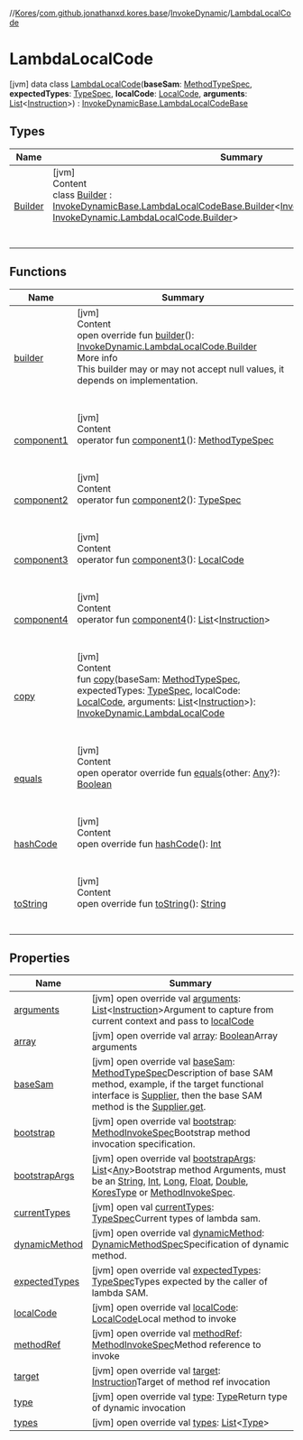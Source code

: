 //[Kores](../../../index.md)/[com.github.jonathanxd.kores.base](../../index.md)/[InvokeDynamic](../index.md)/[LambdaLocalCode](index.md)



# LambdaLocalCode  
 [jvm] data class [LambdaLocalCode](index.md)(**baseSam**: [MethodTypeSpec](../../../com.github.jonathanxd.kores.common/-method-type-spec/index.md), **expectedTypes**: [TypeSpec](../../-type-spec/index.md), **localCode**: [LocalCode](../../-local-code/index.md), **arguments**: [List](https://kotlinlang.org/api/latest/jvm/stdlib/kotlin.collections/-list/index.html)<[Instruction](../../../com.github.jonathanxd.kores/-instruction/index.md)>) : [InvokeDynamicBase.LambdaLocalCodeBase](../../-invoke-dynamic-base/-lambda-local-code-base/index.md)   


## Types  
  
|  Name|  Summary| 
|---|---|
| <a name="com.github.jonathanxd.kores.base/InvokeDynamic.LambdaLocalCode.Builder///PointingToDeclaration/"></a>[Builder](-builder/index.md)| <a name="com.github.jonathanxd.kores.base/InvokeDynamic.LambdaLocalCode.Builder///PointingToDeclaration/"></a>[jvm]  <br>Content  <br>class [Builder](-builder/index.md) : [InvokeDynamicBase.LambdaLocalCodeBase.Builder](../../-invoke-dynamic-base/-lambda-local-code-base/-builder/index.md)<[InvokeDynamic.LambdaLocalCode](index.md), [InvokeDynamic.LambdaLocalCode.Builder](-builder/index.md)>   <br><br><br>


## Functions  
  
|  Name|  Summary| 
|---|---|
| <a name="com.github.jonathanxd.kores.base/InvokeDynamic.LambdaLocalCode/builder/#/PointingToDeclaration/"></a>[builder](builder.md)| <a name="com.github.jonathanxd.kores.base/InvokeDynamic.LambdaLocalCode/builder/#/PointingToDeclaration/"></a>[jvm]  <br>Content  <br>open override fun [builder](builder.md)(): [InvokeDynamic.LambdaLocalCode.Builder](-builder/index.md)  <br>More info  <br>This builder may or may not accept null values, it depends on implementation.  <br><br><br>
| <a name="com.github.jonathanxd.kores.base/InvokeDynamic.LambdaLocalCode/component1/#/PointingToDeclaration/"></a>[component1](component1.md)| <a name="com.github.jonathanxd.kores.base/InvokeDynamic.LambdaLocalCode/component1/#/PointingToDeclaration/"></a>[jvm]  <br>Content  <br>operator fun [component1](component1.md)(): [MethodTypeSpec](../../../com.github.jonathanxd.kores.common/-method-type-spec/index.md)  <br><br><br>
| <a name="com.github.jonathanxd.kores.base/InvokeDynamic.LambdaLocalCode/component2/#/PointingToDeclaration/"></a>[component2](component2.md)| <a name="com.github.jonathanxd.kores.base/InvokeDynamic.LambdaLocalCode/component2/#/PointingToDeclaration/"></a>[jvm]  <br>Content  <br>operator fun [component2](component2.md)(): [TypeSpec](../../-type-spec/index.md)  <br><br><br>
| <a name="com.github.jonathanxd.kores.base/InvokeDynamic.LambdaLocalCode/component3/#/PointingToDeclaration/"></a>[component3](component3.md)| <a name="com.github.jonathanxd.kores.base/InvokeDynamic.LambdaLocalCode/component3/#/PointingToDeclaration/"></a>[jvm]  <br>Content  <br>operator fun [component3](component3.md)(): [LocalCode](../../-local-code/index.md)  <br><br><br>
| <a name="com.github.jonathanxd.kores.base/InvokeDynamic.LambdaLocalCode/component4/#/PointingToDeclaration/"></a>[component4](component4.md)| <a name="com.github.jonathanxd.kores.base/InvokeDynamic.LambdaLocalCode/component4/#/PointingToDeclaration/"></a>[jvm]  <br>Content  <br>operator fun [component4](component4.md)(): [List](https://kotlinlang.org/api/latest/jvm/stdlib/kotlin.collections/-list/index.html)<[Instruction](../../../com.github.jonathanxd.kores/-instruction/index.md)>  <br><br><br>
| <a name="com.github.jonathanxd.kores.base/InvokeDynamic.LambdaLocalCode/copy/#com.github.jonathanxd.kores.common.MethodTypeSpec#com.github.jonathanxd.kores.base.TypeSpec#com.github.jonathanxd.kores.base.LocalCode#kotlin.collections.List[com.github.jonathanxd.kores.Instruction]/PointingToDeclaration/"></a>[copy](copy.md)| <a name="com.github.jonathanxd.kores.base/InvokeDynamic.LambdaLocalCode/copy/#com.github.jonathanxd.kores.common.MethodTypeSpec#com.github.jonathanxd.kores.base.TypeSpec#com.github.jonathanxd.kores.base.LocalCode#kotlin.collections.List[com.github.jonathanxd.kores.Instruction]/PointingToDeclaration/"></a>[jvm]  <br>Content  <br>fun [copy](copy.md)(baseSam: [MethodTypeSpec](../../../com.github.jonathanxd.kores.common/-method-type-spec/index.md), expectedTypes: [TypeSpec](../../-type-spec/index.md), localCode: [LocalCode](../../-local-code/index.md), arguments: [List](https://kotlinlang.org/api/latest/jvm/stdlib/kotlin.collections/-list/index.html)<[Instruction](../../../com.github.jonathanxd.kores/-instruction/index.md)>): [InvokeDynamic.LambdaLocalCode](index.md)  <br><br><br>
| <a name="kotlin/Any/equals/#kotlin.Any?/PointingToDeclaration/"></a>[equals](../../../com.github.jonathanxd.kores.util/-simple-resolver/index.md#%5Bkotlin%2FAny%2Fequals%2F%23kotlin.Any%3F%2FPointingToDeclaration%2F%5D%2FFunctions%2F-427383591)| <a name="kotlin/Any/equals/#kotlin.Any?/PointingToDeclaration/"></a>[jvm]  <br>Content  <br>open operator override fun [equals](../../../com.github.jonathanxd.kores.util/-simple-resolver/index.md#%5Bkotlin%2FAny%2Fequals%2F%23kotlin.Any%3F%2FPointingToDeclaration%2F%5D%2FFunctions%2F-427383591)(other: [Any](https://kotlinlang.org/api/latest/jvm/stdlib/kotlin/-any/index.html)?): [Boolean](https://kotlinlang.org/api/latest/jvm/stdlib/kotlin/-boolean/index.html)  <br><br><br>
| <a name="kotlin/Any/hashCode/#/PointingToDeclaration/"></a>[hashCode](../../../com.github.jonathanxd.kores.util/-simple-resolver/index.md#%5Bkotlin%2FAny%2FhashCode%2F%23%2FPointingToDeclaration%2F%5D%2FFunctions%2F-427383591)| <a name="kotlin/Any/hashCode/#/PointingToDeclaration/"></a>[jvm]  <br>Content  <br>open override fun [hashCode](../../../com.github.jonathanxd.kores.util/-simple-resolver/index.md#%5Bkotlin%2FAny%2FhashCode%2F%23%2FPointingToDeclaration%2F%5D%2FFunctions%2F-427383591)(): [Int](https://kotlinlang.org/api/latest/jvm/stdlib/kotlin/-int/index.html)  <br><br><br>
| <a name="kotlin/Any/toString/#/PointingToDeclaration/"></a>[toString](../../../com.github.jonathanxd.kores.util/-simple-resolver/index.md#%5Bkotlin%2FAny%2FtoString%2F%23%2FPointingToDeclaration%2F%5D%2FFunctions%2F-427383591)| <a name="kotlin/Any/toString/#/PointingToDeclaration/"></a>[jvm]  <br>Content  <br>open override fun [toString](../../../com.github.jonathanxd.kores.util/-simple-resolver/index.md#%5Bkotlin%2FAny%2FtoString%2F%23%2FPointingToDeclaration%2F%5D%2FFunctions%2F-427383591)(): [String](https://kotlinlang.org/api/latest/jvm/stdlib/kotlin/-string/index.html)  <br><br><br>


## Properties  
  
|  Name|  Summary| 
|---|---|
| <a name="com.github.jonathanxd.kores.base/InvokeDynamic.LambdaLocalCode/arguments/#/PointingToDeclaration/"></a>[arguments](arguments.md)| <a name="com.github.jonathanxd.kores.base/InvokeDynamic.LambdaLocalCode/arguments/#/PointingToDeclaration/"></a> [jvm] open override val [arguments](arguments.md): [List](https://kotlinlang.org/api/latest/jvm/stdlib/kotlin.collections/-list/index.html)<[Instruction](../../../com.github.jonathanxd.kores/-instruction/index.md)>Argument to capture from current context and pass to [localCode](local-code.md)   <br>
| <a name="com.github.jonathanxd.kores.base/InvokeDynamic.LambdaLocalCode/array/#/PointingToDeclaration/"></a>[array](index.md#%5Bcom.github.jonathanxd.kores.base%2FInvokeDynamic.LambdaLocalCode%2Farray%2F%23%2FPointingToDeclaration%2F%5D%2FProperties%2F-427383591)| <a name="com.github.jonathanxd.kores.base/InvokeDynamic.LambdaLocalCode/array/#/PointingToDeclaration/"></a> [jvm] open override val [array](index.md#%5Bcom.github.jonathanxd.kores.base%2FInvokeDynamic.LambdaLocalCode%2Farray%2F%23%2FPointingToDeclaration%2F%5D%2FProperties%2F-427383591): [Boolean](https://kotlinlang.org/api/latest/jvm/stdlib/kotlin/-boolean/index.html)Array arguments   <br>
| <a name="com.github.jonathanxd.kores.base/InvokeDynamic.LambdaLocalCode/baseSam/#/PointingToDeclaration/"></a>[baseSam](base-sam.md)| <a name="com.github.jonathanxd.kores.base/InvokeDynamic.LambdaLocalCode/baseSam/#/PointingToDeclaration/"></a> [jvm] open override val [baseSam](base-sam.md): [MethodTypeSpec](../../../com.github.jonathanxd.kores.common/-method-type-spec/index.md)Description of base SAM method, example, if the target functional interface is [Supplier](https://docs.oracle.com/javase/8/docs/api/java/util/function/Supplier.html), then the base SAM method is the [Supplier.get](https://docs.oracle.com/javase/8/docs/api/java/util/function/Supplier.html#get--).   <br>
| <a name="com.github.jonathanxd.kores.base/InvokeDynamic.LambdaLocalCode/bootstrap/#/PointingToDeclaration/"></a>[bootstrap](index.md#%5Bcom.github.jonathanxd.kores.base%2FInvokeDynamic.LambdaLocalCode%2Fbootstrap%2F%23%2FPointingToDeclaration%2F%5D%2FProperties%2F-427383591)| <a name="com.github.jonathanxd.kores.base/InvokeDynamic.LambdaLocalCode/bootstrap/#/PointingToDeclaration/"></a> [jvm] open override val [bootstrap](index.md#%5Bcom.github.jonathanxd.kores.base%2FInvokeDynamic.LambdaLocalCode%2Fbootstrap%2F%23%2FPointingToDeclaration%2F%5D%2FProperties%2F-427383591): [MethodInvokeSpec](../../../com.github.jonathanxd.kores.common/-method-invoke-spec/index.md)Bootstrap method invocation specification.   <br>
| <a name="com.github.jonathanxd.kores.base/InvokeDynamic.LambdaLocalCode/bootstrapArgs/#/PointingToDeclaration/"></a>[bootstrapArgs](index.md#%5Bcom.github.jonathanxd.kores.base%2FInvokeDynamic.LambdaLocalCode%2FbootstrapArgs%2F%23%2FPointingToDeclaration%2F%5D%2FProperties%2F-427383591)| <a name="com.github.jonathanxd.kores.base/InvokeDynamic.LambdaLocalCode/bootstrapArgs/#/PointingToDeclaration/"></a> [jvm] open override val [bootstrapArgs](index.md#%5Bcom.github.jonathanxd.kores.base%2FInvokeDynamic.LambdaLocalCode%2FbootstrapArgs%2F%23%2FPointingToDeclaration%2F%5D%2FProperties%2F-427383591): [List](https://kotlinlang.org/api/latest/jvm/stdlib/kotlin.collections/-list/index.html)<[Any](https://kotlinlang.org/api/latest/jvm/stdlib/kotlin/-any/index.html)>Bootstrap method Arguments, must be an [String](https://kotlinlang.org/api/latest/jvm/stdlib/kotlin/-string/index.html), [Int](https://kotlinlang.org/api/latest/jvm/stdlib/kotlin/-int/index.html), [Long](https://kotlinlang.org/api/latest/jvm/stdlib/kotlin/-long/index.html), [Float](https://kotlinlang.org/api/latest/jvm/stdlib/kotlin/-float/index.html), [Double](https://kotlinlang.org/api/latest/jvm/stdlib/kotlin/-double/index.html), [KoresType](../../../com.github.jonathanxd.kores.type/-kores-type/index.md) or [MethodInvokeSpec](../../../com.github.jonathanxd.kores.common/-method-invoke-spec/index.md).   <br>
| <a name="com.github.jonathanxd.kores.base/InvokeDynamic.LambdaLocalCode/currentTypes/#/PointingToDeclaration/"></a>[currentTypes](index.md#%5Bcom.github.jonathanxd.kores.base%2FInvokeDynamic.LambdaLocalCode%2FcurrentTypes%2F%23%2FPointingToDeclaration%2F%5D%2FProperties%2F-427383591)| <a name="com.github.jonathanxd.kores.base/InvokeDynamic.LambdaLocalCode/currentTypes/#/PointingToDeclaration/"></a> [jvm] open val [currentTypes](index.md#%5Bcom.github.jonathanxd.kores.base%2FInvokeDynamic.LambdaLocalCode%2FcurrentTypes%2F%23%2FPointingToDeclaration%2F%5D%2FProperties%2F-427383591): [TypeSpec](../../-type-spec/index.md)Current types of lambda sam.   <br>
| <a name="com.github.jonathanxd.kores.base/InvokeDynamic.LambdaLocalCode/dynamicMethod/#/PointingToDeclaration/"></a>[dynamicMethod](index.md#%5Bcom.github.jonathanxd.kores.base%2FInvokeDynamic.LambdaLocalCode%2FdynamicMethod%2F%23%2FPointingToDeclaration%2F%5D%2FProperties%2F-427383591)| <a name="com.github.jonathanxd.kores.base/InvokeDynamic.LambdaLocalCode/dynamicMethod/#/PointingToDeclaration/"></a> [jvm] open override val [dynamicMethod](index.md#%5Bcom.github.jonathanxd.kores.base%2FInvokeDynamic.LambdaLocalCode%2FdynamicMethod%2F%23%2FPointingToDeclaration%2F%5D%2FProperties%2F-427383591): [DynamicMethodSpec](../../../com.github.jonathanxd.kores.common/-dynamic-method-spec/index.md)Specification of dynamic method.   <br>
| <a name="com.github.jonathanxd.kores.base/InvokeDynamic.LambdaLocalCode/expectedTypes/#/PointingToDeclaration/"></a>[expectedTypes](expected-types.md)| <a name="com.github.jonathanxd.kores.base/InvokeDynamic.LambdaLocalCode/expectedTypes/#/PointingToDeclaration/"></a> [jvm] open override val [expectedTypes](expected-types.md): [TypeSpec](../../-type-spec/index.md)Types expected by the caller of lambda SAM.   <br>
| <a name="com.github.jonathanxd.kores.base/InvokeDynamic.LambdaLocalCode/localCode/#/PointingToDeclaration/"></a>[localCode](local-code.md)| <a name="com.github.jonathanxd.kores.base/InvokeDynamic.LambdaLocalCode/localCode/#/PointingToDeclaration/"></a> [jvm] open override val [localCode](local-code.md): [LocalCode](../../-local-code/index.md)Local method to invoke   <br>
| <a name="com.github.jonathanxd.kores.base/InvokeDynamic.LambdaLocalCode/methodRef/#/PointingToDeclaration/"></a>[methodRef](index.md#%5Bcom.github.jonathanxd.kores.base%2FInvokeDynamic.LambdaLocalCode%2FmethodRef%2F%23%2FPointingToDeclaration%2F%5D%2FProperties%2F-427383591)| <a name="com.github.jonathanxd.kores.base/InvokeDynamic.LambdaLocalCode/methodRef/#/PointingToDeclaration/"></a> [jvm] open override val [methodRef](index.md#%5Bcom.github.jonathanxd.kores.base%2FInvokeDynamic.LambdaLocalCode%2FmethodRef%2F%23%2FPointingToDeclaration%2F%5D%2FProperties%2F-427383591): [MethodInvokeSpec](../../../com.github.jonathanxd.kores.common/-method-invoke-spec/index.md)Method reference to invoke   <br>
| <a name="com.github.jonathanxd.kores.base/InvokeDynamic.LambdaLocalCode/target/#/PointingToDeclaration/"></a>[target](target.md)| <a name="com.github.jonathanxd.kores.base/InvokeDynamic.LambdaLocalCode/target/#/PointingToDeclaration/"></a> [jvm] open override val [target](target.md): [Instruction](../../../com.github.jonathanxd.kores/-instruction/index.md)Target of method ref invocation   <br>
| <a name="com.github.jonathanxd.kores.base/InvokeDynamic.LambdaLocalCode/type/#/PointingToDeclaration/"></a>[type](index.md#%5Bcom.github.jonathanxd.kores.base%2FInvokeDynamic.LambdaLocalCode%2Ftype%2F%23%2FPointingToDeclaration%2F%5D%2FProperties%2F-427383591)| <a name="com.github.jonathanxd.kores.base/InvokeDynamic.LambdaLocalCode/type/#/PointingToDeclaration/"></a> [jvm] open override val [type](index.md#%5Bcom.github.jonathanxd.kores.base%2FInvokeDynamic.LambdaLocalCode%2Ftype%2F%23%2FPointingToDeclaration%2F%5D%2FProperties%2F-427383591): [Type](https://docs.oracle.com/javase/8/docs/api/java/lang/reflect/Type.html)Return type of dynamic invocation   <br>
| <a name="com.github.jonathanxd.kores.base/InvokeDynamic.LambdaLocalCode/types/#/PointingToDeclaration/"></a>[types](types.md)| <a name="com.github.jonathanxd.kores.base/InvokeDynamic.LambdaLocalCode/types/#/PointingToDeclaration/"></a> [jvm] open override val [types](types.md): [List](https://kotlinlang.org/api/latest/jvm/stdlib/kotlin.collections/-list/index.html)<[Type](https://docs.oracle.com/javase/8/docs/api/java/lang/reflect/Type.html)>   <br>

